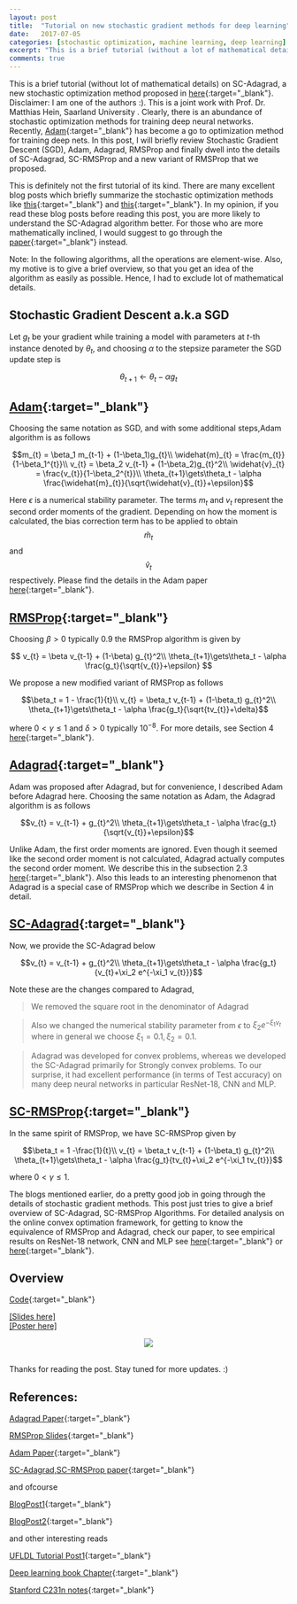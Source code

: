 ```yaml
---
layout: post
title:  "Tutorial on new stochastic gradient methods for deep learning"
date:   2017-07-05 
categories: [stochastic optimization, machine learning, deep learning]
excerpt: "This is a brief tutorial (without a lot of mathematical details) on SC-Adagrad, a new stochastic optimization method proposed in the ICML paper <a href='/show_pub1/' target='_blank' ><b>here</b></a> . Disclaimer: I am one of the authors :). This is a joint work with Prof. Dr. Matthias Hein, Saarland University. Clearly, there is an abundance of stochastic optimization methods for training deep neural networks. Recently, Adam has become a go to optimization method for training deep nets. In this post, I will briefly review Stochastic Gradient Descent (SGD), Adam, Adagrad, RMSProp and finally dwell into the details of SC-Adagrad, SC-RMSProp and a new variant of RMSProp that we proposed."
comments: true
---
```

This is a brief tutorial (without lot of mathematical details) on SC-Adagrad, a new stochastic optimization method proposed in [here](/show_pub1/){:target="_blank"}. Disclaimer: I am one of the authors :). This is a joint work with Prof. Dr. Matthias Hein, Saarland University . Clearly, there is an abundance of stochastic optimization methods for training deep neural networks. Recently, [Adam](https://arxiv.org/pdf/1412.6980.pdf){:target="_blank"} has become a go to optimization method for training deep nets. In this post, I will briefly review Stochastic Gradient Descent (SGD), Adam, Adagrad, RMSProp and finally dwell into the details of SC-Adagrad, SC-RMSProp and a new variant of RMSProp that we proposed.

This is definitely not the first tutorial of its kind. There are many excellent blog posts which briefly summarize the stochastic optimization methods like [this](http://sebastianruder.com/optimizing-gradient-descent/){:target="_blank"} and [this](http://colinraffel.com/wiki/stochastic_optimization_techniques){:target="_blank"}. In my opinion, if you read these blog posts before reading this post, you are more likely to understand the SC-Adagrad algorithm better. For those who are more mathematically inclined, I would suggest to go through the [paper](/show_pub1/){:target="_blank"} instead.

Note: In the following algorithms, all the operations are element-wise. Also, my motive is to give a brief overview, so that you get an idea of the algorithm as easily as possible. Hence, I had to exclude lot of mathematical details.

## Stochastic Gradient Descent a.k.a SGD

Let $g_t$  be your gradient while training a model with parameters at $t$-th instance denoted by $\theta_t$, and choosing $\alpha$ to the stepsize parameter the SGD update step is

$$\theta_{t+1}\gets\theta_t - \alpha g_t$$

## [Adam](https://arxiv.org/pdf/1412.6980.pdf){:target="_blank"}   

Choosing the same notation as SGD, and with some additional steps,Adam algorithm is as follows

$$m_{t} = \beta_1 m_{t-1} + (1-\beta_1)g_{t}\\
\widehat{m}_{t} = \frac{m_{t}}{1-\beta_1^{t}}\\
v_{t} = \beta_2 v_{t-1} + (1-\beta_2)g_{t}^2\\
\widehat{v}_{t} = \frac{v_{t}}{1-\beta_2^{t}}\\
\theta_{t+1}\gets\theta_t - \alpha \frac{\widehat{m}_{t}}{\sqrt{\widehat{v}_{t}}+\epsilon}$$


Here $\epsilon$ is a numerical stability parameter. The terms $m_{t}$ and $v_{t}$ represent the second order moments of the gradient. Depending on how the moment is calculated, the bias correction term has to be applied to obtain $$\widehat{m}_{t}$$ and $$\widehat{v}_{t}$$ respectively. Please find the details in the Adam paper [here](https://arxiv.org/pdf/1412.6980.pdf){:target="_blank"}.

## [RMSProp](http://www.cs.toronto.edu/~tijmen/csc321/slides/lecture_slides_lec6.pdf){:target="_blank"}

Choosing $\beta > 0$ typically $0.9$ the RMSProp algorithm is given by

$$
v_{t} = \beta v_{t-1} + (1-\beta) g_{t}^2\\
\theta_{t+1}\gets\theta_t - \alpha \frac{g_t}{\sqrt{v_{t}}+\epsilon}
$$

We propose a new modified variant of RMSProp as follows

$$\beta_t = 1 - \frac{1}{t}\\
v_{t} = \beta_t v_{t-1} + (1-\beta_t) g_{t}^2\\
\theta_{t+1}\gets\theta_t - \alpha \frac{g_t}{\sqrt{tv_{t}}+\delta}$$

where $0<\gamma \leq 1$ and $\delta > 0$ typically $10^{-8}$. For more details, see Section 4 [here](/show_pub1/){:target="_blank"}.

## [Adagrad](http://www.magicbroom.info/Papers/DuchiHaSi10.pdf){:target="_blank"}

Adam was proposed after Adagrad, but for convenience, I described Adam before Adagrad here. Choosing the same notation as Adam, the Adagrad algorithm is as follows 


$$v_{t} = v_{t-1} + g_{t}^2\\
\theta_{t+1}\gets\theta_t - \alpha \frac{g_t}{\sqrt{v_{t}}+\epsilon}$$

Unlike Adam, the first order moments are ignored. Even though it seemed like the second order moment is not calculated, Adagrad actually computes the second order moment. We describe this in the subsection 2.3 [here](/show_pub1/){:target="_blank"}. Also this leads to an interesting phenomenon that Adagrad is a special case of RMSProp which we describe in Section 4 in detail.

## [SC-Adagrad](/show_pub1/){:target="_blank"}

Now, we provide the SC-Adagrad below

$$v_{t} = v_{t-1} + g_{t}^2\\
\theta_{t+1}\gets\theta_t - \alpha \frac{g_t}{v_{t}+\xi_2 e^{-\xi_1 v_{t}}}$$

Note these are the changes compared to Adagrad, 

> We removed the square root in the denominator of Adagrad

> Also we changed the numerical stability parameter from $\epsilon$ to $\xi_2 e^{-\xi_1 v_{t}}$ where  in general we choose $\xi_1=0.1, \xi_2=0.1$.

> Adagrad was developed for convex problems, whereas we developed the SC-Adagrad primarily for Strongly convex problems. To our surprise, it had excellent performance (in terms of Test accuracy) on many deep neural networks in particular ResNet-18, CNN and MLP.


## [SC-RMSProp](/show_pub1/){:target="_blank"}
In the same spirit of RMSProp, we have SC-RMSProp given by

$$\beta_t = 1 -\frac{1}{t}\\
v_{t} = \beta_t v_{t-1} + (1-\beta_t) g_{t}^2\\
\theta_{t+1}\gets\theta_t - \alpha \frac{g_t}{tv_{t}+\xi_2 e^{-\xi_1 tv_{t}}}$$

where $0<\gamma \leq 1$. 

The blogs mentioned earlier, do a pretty good job in going through the details of stochastic gradient methods. This post just tries to give a brief overview of SC-Adagrad, SC-RMSProp Algorithms. For detailed analysis on the online convex optimation framework, for getting to know the equivalence of RMSProp and Adagrad, check our paper, to see empirical results on ResNet-18 network, CNN and MLP see [here](/show_pub1/){:target="_blank"} or [here](http://www.ml.uni-saarland.de/Publications/MukHei-VariantsRMSPropAdagradLogRegretLongVersion.pdf){:target="_blank"}.


## Overview 
[Code](https://github.com/mmahesh/variants_of_rmsprop_and_adagrad){:target="_blank"}

<a href='/icml_slides.pdf' target='_blank'>[Slides here]</a>
<br>
<a href='/main.pdf' target='_blank'>[Poster here]</a>
<br>
<div align="center">
  <a href='https://raw.githubusercontent.com/mmahesh/variants_of_rmsprop_and_adagrad/master/poster_image.jpg' target='_blank'><img src="https://raw.githubusercontent.com/mmahesh/variants_of_rmsprop_and_adagrad/master/poster_image.jpg" target='_blank'></a><br><br>
</div>


Thanks for reading the post. Stay tuned for more updates. :)

## References:

[Adagrad Paper](http://www.magicbroom.info/Papers/DuchiHaSi10.pdf){:target="_blank"}

[RMSProp Slides](http://www.cs.toronto.edu/~tijmen/csc321/slides/lecture_slides_lec6.pdf){:target="_blank"}

[Adam Paper](https://arxiv.org/pdf/1412.6980.pdf){:target="_blank"}

[SC-Adagrad,SC-RMSProp paper](http://www.ml.uni-saarland.de/Publications/MukHei-VariantsRMSPropAdagradLogRegret.pdf){:target="_blank"}

and ofcourse

[BlogPost1](http://sebastianruder.com/optimizing-gradient-descent/){:target="_blank"}

[BlogPost2](http://colinraffel.com/wiki/stochastic_optimization_techniques){:target="_blank"}

and other interesting reads

[UFLDL Tutorial Post1](http://ufldl.stanford.edu/tutorial/supervised/OptimizationStochasticGradientDescent/){:target="_blank"}

[Deep learning book Chapter](http://www.deeplearningbook.org/contents/optimization.html){:target="_blank"}

[Stanford C231n notes](http://cs231n.github.io/optimization-1/){:target="_blank"}
<!-- TODO: Motivation, more details fill in other algorithms aswell
Give Code aswell maybe github repo
Add resnet, cnn exps -->
